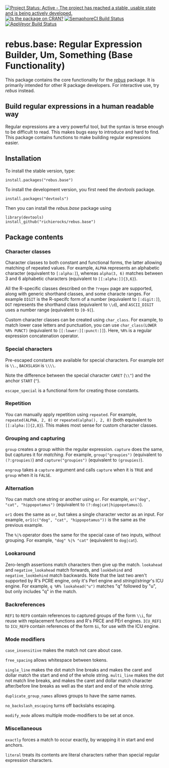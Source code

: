 [![Project Status: Active - The project has reached a stable, usable state and is being actively developed.](http://www.repostatus.org/badges/0.1.0/active.svg)](http://www.repostatus.org/#active)
[![Is the package on CRAN?](http://www.r-pkg.org/badges/version/rebus.base)](http://www.r-pkg.org/pkg/rebus.base)
[![SemaphoreCI Build Status](https://semaphoreci.com/api/v1/projects/535d7d77-f416-4ed9-aa69-bba5a38df545/635152/badge.svg)](https://semaphoreci.com/richierocks/rebus-base)
[![AppVeyor Build Status](https://ci.appveyor.com/api/projects/status/ah32txok331kk79t?svg=true)](https://ci.appveyor.com/project/richierocks/rebus-base)

# rebus.base: Regular Expression Builder, Um, Something (Base Functionality)

This package contains the core functionality for the [*rebus*](https://github.com/richierocks/rebus) package.  It is primarily intended for other R package developers.  For interactive use, try *rebus* instead.

## Build regular expressions in a human readable way

Regular expressions are a very powerful tool, but the syntax is terse enough
to be difficult to read.  This makes bugs easy to introduce and hard to
find.  This package contains functions to make building regular expressions
easier.

## Installation

To install the stable version, type:

```{r}
install.packages("rebus.base")
```

To install the development version, you first need the *devtools* package.

```{r}
install.packages("devtools")
```

Then you can install the *rebus.base* package using

```{r}
library(devtools)
install_github("richierocks/rebus.base")
```

## Package contents

### Character classes

Character classes to both constant and functional forms, the latter allowing matching of repeated values.  For example, `ALPHA` represents an alphabetic character (equivalent to `[:alpha:]`), whereas `alpha(3, 6)` matches between 3 and 6 alphabetic characters (equivalent to `[[:alpha:]]{3,6}`).

All the R-specific classes described on the `?regex` page are supported, along with generic shorthand classes, and some characte ranges. For example `DIGIT` is the R-specifc form of a number (equivalent to `[:digit:]`), `DGT` represents the shorthand class (equivalent to `\\d`), and `ASCII_DIGIT` uses a number range (equivalent to `[0-9]`).

Custom character classes can be created using `char_class`.  For example, to match lower case letters and punctuation, you can use `char_class(LOWER %R% PUNCT)` (equivalent to `[[:lower:][:punct:]]`).  Here, `%R%` is a regular expression concatenation operator.

### Special characters

Pre-escaped constants are available for special characters.  For example `DOT` is `\\.`, `BACKSLASH` is `\\\\`.

Note the difference between the special character `CARET` (`\\^`) and the anchor `START` (`^`).

`escape_special` is a functional form for creating those constants.

### Repetition

You can manually apply repetition using `repeated`.  For example, `repeated(ALPHA, 2, 8)` or `repeated(alpha(), 2, 8)` (both equivalent to `[[:alpha:]]{2,8}`).  This makes most sense for custom character classes.

### Grouping and capturing

`group` creates a group within the regular expression.  `capture` does the same, but captures it for *matching*.  For example, `group("groupies")` (equivalent to `(?:groupies)`) and `capture("groupies")` (equivalent to `(groupies)`).

`engroup` takes a `capture` argument and calls `capture` when it is `TRUE` and `group` when it is `FALSE`.

### Alternation

You can match one string or another using `or`.  For example, `or("dog", "cat", "hippopotamus")` (equivalent to `(?:dog|cat|hippopotamus)`).

`or1` does the same as `or`, but takes a single character vector as an input.  For example, `or1(c("dog", "cat", "hippopotamus"))` is the same as the previous example.

The `%|%` operator does the same for the special case of two inputs, without grouping. For example, `"dog" %|% "cat"` (equivalent to `dog|cat`).

### Lookaround

Zero-length assertions match characters then give up the match.  `lookahead` and `negative_lookahead` match forwards, and `lookbehind` and `negative_lookbehind` match backwards.  Note that the last two aren't supported by R's PCRE engine, only it's Perl engine and *stringi*/*stringr*'s ICU engine.  For example, `q %R% lookahead("u")` matches "q" followed by "u", but only includes "q" in the match.

### Backreferences

`REF1` to `REF9` contain references to captured groups of the form `\\i`, for reuse with replacement functions and R's PRCE and PErl engines.  `ICU_REF1` to `ICU_REF9` contain references of the form `$i`, for use with the ICU engine.

### Mode modifiers

`case_insensitive` makes the match not care about case.

`free_spacing` allows whitespace between tokens.

`single_line` makes the dot match line breaks and makes the caret and dollar match the start and end of the whole string.  `multi_line` makes the dot not match line breaks, and makes the caret and dollar match character after/before line breaks as well as the start and end of the whole string.

`duplicate_group_names` allows groups to have the same names.

`no_backslash_escaping` turns off backslahs escaping.

`modify_mode` allows multiple mode-modifiers to be set at once.

### Miscellaneous

`exactly` forces a match to occur exactly, by wrapping it in start and end anchors.

`literal` treats its contents are literal characters rather than special regular expression characters.

